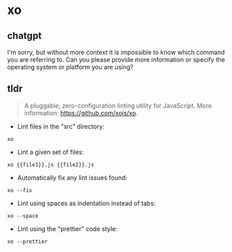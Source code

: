 # xo 
## chatgpt 
I'm sorry, but without more context it is impossible to know which command you are referring to. Can you please provide more information or specify the operating system or platform you are using? 

## tldr 
 
> A pluggable, zero-configuration linting utility for JavaScript.
> More information: <https://github.com/xojs/xo>.

- Lint files in the "src" directory:

`xo`

- Lint a given set of files:

`xo {{file1}}.js {{file2}}.js`

- Automatically fix any lint issues found:

`xo --fix`

- Lint using spaces as indentation instead of tabs:

`xo --space`

- Lint using the "prettier" code style:

`xo --prettier`

